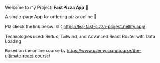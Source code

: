 Welcome to my Project: **Fast Pizza App** 🎉

A single-page App for ordering pizza online 🍕

Plz check the link below:
🌐：https://lea-fast-pizza-project.netlify.app/

Technologies used: Redux, Tailwind, and Advanced React Router with Data Loading

Based on the online course by https://www.udemy.com/course/the-ultimate-react-course/
